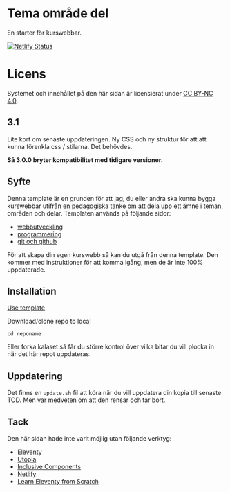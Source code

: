 # Tema område del

En starter för kurswebbar.

[![Netlify Status](https://api.netlify.com/api/v1/badges/cc1f0004-20d2-47c2-bfc3-48086c7be408/deploy-status)](https://app.netlify.com/sites/silly-bhaskara-09612e/deploys)

# Licens

Systemet och innehållet på den här sidan är licensierat under [CC BY-NC 4.0](https://creativecommons.org/licenses/by-nc/4.0/).

## 3.1

Lite kort om senaste uppdateringen. Ny CSS och ny struktur för att att kunna förenkla css / stilarna. Det behövdes.

**Så 3.0.0 bryter kompatibilitet med tidigare versioner.**

## Syfte

Denna template är en grunden för att jag, du eller andra ska kunna bygga kurswebbar utifrån en pedagogiska tanke om att dela upp ett ämne i teman, områden och delar.
Templaten används på följande sidor:

-   [webbutveckling](https://github.com/jensadev/tod-webbutveckling)
-   [programmering](https://github.com/jensadev/tod-programmering)
-   [git och github](https://github.com/jensadev/tod-github)

För att skapa din egen kurswebb så kan du utgå från denna template. Den kommer med instruktioner för att komma igång, men de är inte 100% uppdaterade.

## Installation

[Use template](https://github.com/jensadev/tod/generate)

Download/clone repo to local

`cd reponame`

Eller forka kalaset så får du större kontrol över vilka bitar du vill plocka in när det här repot uppdateras.

## Uppdatering

Det finns en `update.sh` fil att köra när du vill uppdatera din kopia till senaste TOD. Men var medveten om att den rensar och tar bort.

## Tack

Den här sidan hade inte varit möjlig utan följande verktyg:

- [Eleventy](https://www.11ty.dev/)
- [Utopia](https://utopia.fyi)
- [Inclusive Components](https://inclusive-components.design/)
- [Netlify](https://www.netlify.com/)
- [Learn Eleventy from Scratch](https://learneleventyfromscratch.com/)
